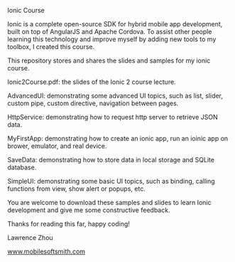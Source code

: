 Ionic Course

Ionic is a complete open-source SDK for hybrid mobile app development, built on top of AngularJS and Apache Cordova. To assist other people learning this technology and improve myself by adding new tools to my toolbox, I created this course.

This repository stores and shares the slides and samples for my ionic course.

Ionic2Course.pdf: the slides of the Ionic 2 course lecture.

AdvancedUI: demonstrating some advanced UI topics, such as list, slider, custom pipe, custom directive, navigation between pages.

HttpService: demonstrating how to request http server to retrieve JSON data.

MyFirstApp: demonstrating how to create an ionic app, run an ioinic app on brower, emulator, and real device.

SaveData: demonstrating how to store data in local storage and SQLite database.

SimpleUI: demonstrating some basic UI topics, such as binding, calling functions from view, show alert or popups, etc.

You are welcome to download these samples and slides to learn Ionic development and give me some constructive feedback. 

Thanks for reading this far, happy coding!

Lawrence Zhou

www.mobilesoftsmith.com
